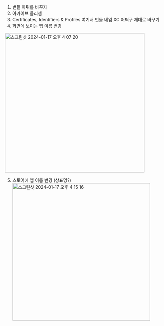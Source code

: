 
1. 번들 아뒤를 바꾸자
2. 아카이브 올리셈
3. Certificates, Identifiers & Profiles 여기서 번들 네임 XC 어쩌구 제대로 바꾸기
4. 화면에 보이는 앱 이름 변경
<img width="446" alt="스크린샷 2024-01-17 오후 4 07 20" src="https://github.com/hyosunglee/swift/assets/24516775/44f14f91-4bcf-4a5f-af90-99456bf2e1ac">

5. 스토어에 앱 이름 변경 (상표명?)
   <img width="440" alt="스크린샷 2024-01-17 오후 4 15 16" src="https://github.com/hyosunglee/swift/assets/24516775/6a5df106-4614-4c63-8a60-fe30fe3ba203">



